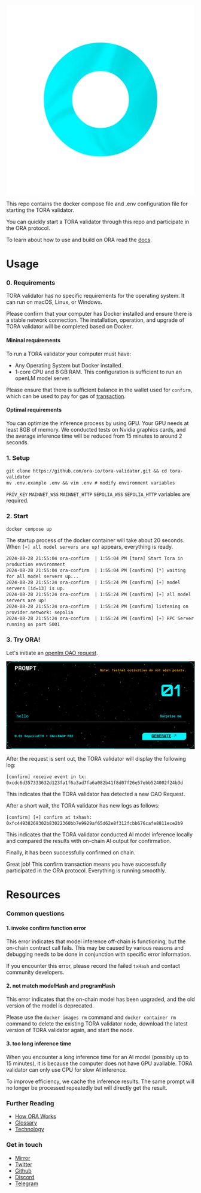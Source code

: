 <img alt="Banner" src="docs/images/Rainbow-Radiating-V1_00167-b.png"/>

This repo contains the docker compose file and .env configuration file for starting the TORA validator.

You can quickly start a TORA validator through this repo and participate in the ORA protocol.

To learn about how to use and build on ORA read the [docs](https://docs.ora.io/doc).

# Usage
### 0. Requirements

TORA validator has no specific requirements for the operating system. It can run on macOS, Linux, or Windows. 

Please confirm that your computer has Docker installed and ensure there is a stable network connection. The installation, operation, and upgrade of TORA validator will be completed based on Docker.

#### Mininal requirements

To run a TORA validator your computer must have:
- Any Operating System but Docker installed.
- 1-core CPU and 8 GB RAM. This configuration is sufficient to run an openLM model server.

Please ensure that there is sufficient balance in the wallet used for `confirm`, which can be used to pay for gas of [transaction](https://sepolia.etherscan.io/tx/0x4f18a1ae40fceeed1ac771097e0cca90f843bb2fe77bee53c3dbd71d5e05a012).

#### Optimal requirements

You can optimize the inference process by using GPU. Your GPU needs at least 8GB of memory.
We conducted tests on Nvidia graphics cards, and the average inference time will be reduced from 15 minutes to around 2 seconds.

### 1. Setup
```shell
git clone https://github.com/ora-io/tora-validator.git && cd tora-validator
mv .env.example .env && vim .env # modify environment variables
```
`PRIV_KEY` `MAINNET_WSS` `MAINNET_HTTP` `SEPOLIA_WSS` `SEPOLIA_HTTP` variables are required.

### 2. Start
```shell
docker compose up
```

The startup process of the docker container will take about 20 seconds. When `[+] all model servers are up!` appears, everything is ready.

```log
2024-08-28 21:55:04 ora-confirm  | 1:55:04 PM [tora] Start Tora in production environment
2024-08-28 21:55:04 ora-confirm  | 1:55:04 PM [confirm] [*] waiting for all model servers up...
2024-08-28 21:55:24 ora-confirm  | 1:55:24 PM [confirm] [+] model servers [id=13] is up.
2024-08-28 21:55:24 ora-confirm  | 1:55:24 PM [confirm] [+] all model servers are up!
2024-08-28 21:55:24 ora-confirm  | 1:55:24 PM [confirm] listening on provider.network: sepolia
2024-08-28 21:55:24 ora-confirm  | 1:55:24 PM [confirm] [+] RPC Server running on port 5001
```

### 3. Try ORA!
Let's initiate an [openlm OAO request](https://www.ora.io/app/opml/openlm). 

<img alt="Banner" src="docs/images/openlm.png"/>

After the request is sent out, the TORA validator will display the following log:
```
[confirm] receive event in tx: 0xcdc6d357333632d123fa1f6a3ad7fa6a082b41f8d07f26e57ebb524002f24b3d
```

This indicates that the TORA validator has detected a new OAO Request.

After a short wait, the TORA validator has new logs as follows:
```
[confirm] [+] confirm at txhash: 0xfc44938269302b83022360bb7e9929af65d62e8f312fcbb676cafe8811ece2b9
```
This indicates that the TORA validator conducted AI model inference locally and compared the results with on-chain AI output for confirmation.

Finally, it has been successfully confirmed on chain.

Great job! This confirm transaction means you have successfully participated in the ORA protocol. Everything is running smoothly.

# Resources
### Common questions

#### 1. invoke confirm function error

This error indicates that model inference off-chain is functioning, but the on-chain contract call fails. This may be caused by various reasons and debugging needs to be done in conjunction with specific error information.

If you encounter this error, please record the failed `txHash` and contact community developers.

#### 2. not match modelHash and programHash

This error indicates that the on-chain model has been upgraded, and the old version of the model is deprecated.

Please use the `docker images rm` command and `docker container rm` command to delete the existing TORA validator node, download the latest version of TORA validator again, and start the node.

#### 3. too long inference time

When you encounter a long inference time for an AI model (possibly up to 15 minutes), it is because the computer does not have GPU available. TORA validator can only use CPU for slow AI inference.

To improve efficiency, we cache the inference results. The same prompt will no longer be processed repeatedly but will directly get the result.

### Further Reading

- [How ORA Works](https://docs.ora.io/doc/ora/how-ora-works)
- [Glossary](https://docs.ora.io/doc/resources/glossary)
- [Technology](https://docs.ora.io/doc/technology/proving-frameworks-zkml-opml-opp-ai)

### Get in touch

- [Mirror](https://mirror.xyz/orablog.eth)
- [Twitter](https://twitter.com/OraProtocol)
- [Github](https://github.com/ora-io)
- [Discord](https://discord.gg/MgyYbW9dQj)
- [Telegram](https://t.me/Hyper_Oracle)
